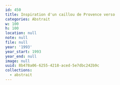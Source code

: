 ```yaml
---
id: 450
title: Inspiration d'un caillou de Provence verso
categories: Abstrait
w: 100
h: 100
location: null
note: null
file: null
year: '1993'
year_start: 1993
year_end: null
image: null
uuid: 8b478a06-6255-4218-aced-5e7dbc242b9c
collections:
  - abstrait
---
```


